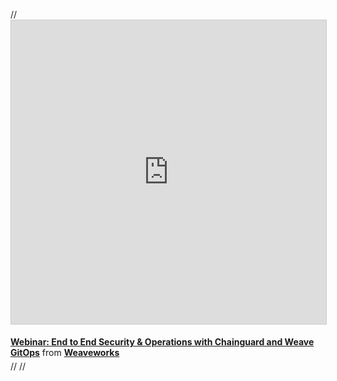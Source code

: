 


//<iframe src="https://www.slideshare.net/slideshow/embed_code/key/HhA1k1C4gg6yIs?startSlide=1" width="597" height="486" frameborder="0"   marginwidth="0" marginheight="0" scrolling="no" style="border:1px solid #CCC; border-width:1px;   margin-bottom:5px;max-width: 100%;" allowfullscreen></iframe><div style="margin-bottom:5px"><strong><a href="https://www.slideshare.net/weaveworks/webinar-end-to-end-security-operations-with-chainguard-and-weave-gitops" title="Webinar: End to End Security & Operations with Chainguard and Weave GitOps" target="_blank">Webinar: End to End Security & Operations with Chainguard and Weave GitOps</a></strong> from <strong><a href="https://www.slideshare.net/weaveworks" target="_blank">Weaveworks</a></strong></div>
//
//